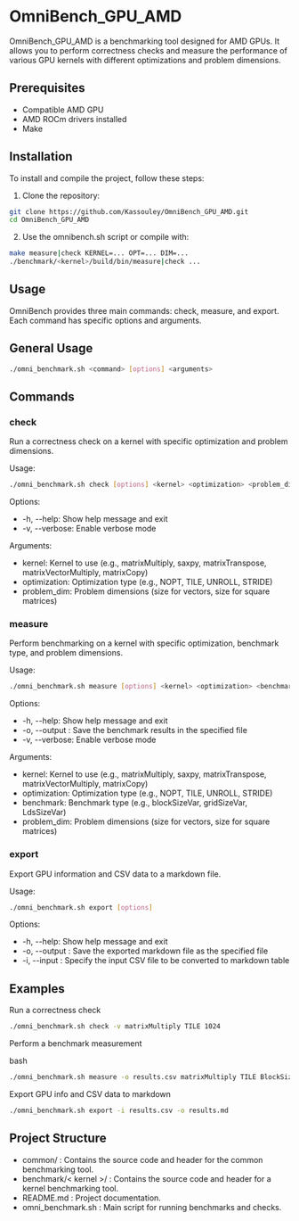 # OmniBench_GPU_AMD

OmniBench_GPU_AMD is a benchmarking tool designed for AMD GPUs. It allows you to perform correctness checks and measure the performance of various GPU kernels with different optimizations and problem dimensions.

## Prerequisites
- Compatible AMD GPU
- AMD ROCm drivers installed
- Make

## Installation

To install and compile the project, follow these steps:

1. Clone the repository:

```bash
git clone https://github.com/Kassouley/OmniBench_GPU_AMD.git
cd OmniBench_GPU_AMD
```

2. Use the omnibench.sh script or compile with:

```bash
make measure|check KERNEL=... OPT=... DIM=...
./benchmark/<kernel>/build/bin/measure|check ...
```

## Usage

OmniBench provides three main commands: check, measure, and export. Each command has specific options and arguments.

## General Usage

```bash
./omni_benchmark.sh <command> [options] <arguments>
```

## Commands

### check

Run a correctness check on a kernel with specific optimization and problem dimensions.

Usage:

```bash
./omni_benchmark.sh check [options] <kernel> <optimization> <problem_dim>
```
Options:

- -h, --help: Show help message and exit
- -v, --verbose: Enable verbose mode

Arguments:

- kernel: Kernel to use (e.g., matrixMultiply, saxpy, matrixTranspose, matrixVectorMultiply, matrixCopy)
- optimization: Optimization type (e.g., NOPT, TILE, UNROLL, STRIDE)
- problem_dim: Problem dimensions (size for vectors, size for square matrices)

### measure

Perform benchmarking on a kernel with specific optimization, benchmark type, and problem dimensions.

Usage:

```bash
./omni_benchmark.sh measure [options] <kernel> <optimization> <benchmark> <problem_dim>
```

Options:

- -h, --help: Show help message and exit
- -o, --output <f>: Save the benchmark results in the specified file
- -v, --verbose: Enable verbose mode

Arguments:

- kernel: Kernel to use (e.g., matrixMultiply, saxpy, matrixTranspose, matrixVectorMultiply, matrixCopy)
- optimization: Optimization type (e.g., NOPT, TILE, UNROLL, STRIDE)
- benchmark: Benchmark type (e.g., blockSizeVar, gridSizeVar, LdsSizeVar)
- problem_dim: Problem dimensions (size for vectors, size for square matrices)

### export

Export GPU information and CSV data to a markdown file.

Usage:

```bash
./omni_benchmark.sh export [options]
```

Options:

- -h, --help: Show help message and exit
- -o, --output <f>: Save the exported markdown file as the specified file
- -i, --input <f>: Specify the input CSV file to be converted to markdown table

## Examples

Run a correctness check

```bash
./omni_benchmark.sh check -v matrixMultiply TILE 1024
```
Perform a benchmark measurement

bash
```bash
./omni_benchmark.sh measure -o results.csv matrixMultiply TILE BlockSizeVar 1024
```
Export GPU info and CSV data to markdown

```bash
./omni_benchmark.sh export -i results.csv -o results.md
```

## Project Structure
- common/ : Contains the source code and header for the common benchmarking tool.
- benchmark/< kernel >/ : Contains the source code and header for a kernel benchmarking tool.
- README.md : Project documentation.
- omni_benchmark.sh : Main script for running benchmarks and checks.